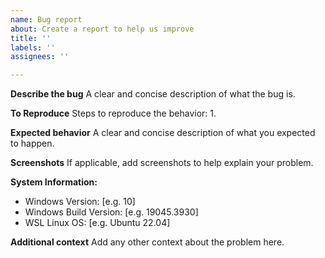 ```yaml
---
name: Bug report
about: Create a report to help us improve
title: ''
labels: ''
assignees: ''

---
```


**Describe the bug**
A clear and concise description of what the bug is.

**To Reproduce**
Steps to reproduce the behavior:
1.

**Expected behavior**
A clear and concise description of what you expected to happen.

**Screenshots**
If applicable, add screenshots to help explain your problem.

**System Information:**
 - Windows Version: [e.g. 10]
 - Windows Build Version: [e.g. 19045.3930]
 - WSL Linux OS: [e.g. Ubuntu 22.04]

**Additional context**
Add any other context about the problem here.
